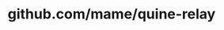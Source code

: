 ---
layout: post
title: github.com/mame/quine-relay
categories: link
tags: [انگلیسی, برنامه‌نویسی]
---